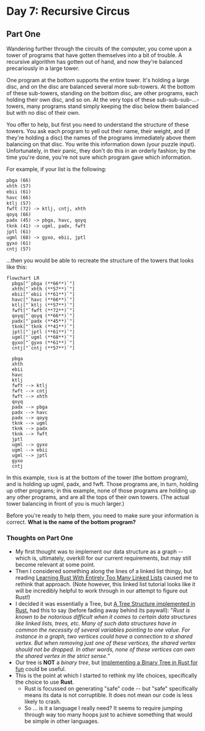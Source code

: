 # Day 7: Recursive Circus

## Part One

Wandering further through the circuits of the computer, you come upon a tower of programs that have gotten themselves into a bit of trouble. A recursive algorithm has gotten out of hand, and now they're balanced precariously in a large tower.

One program at the bottom supports the entire tower. It's holding a large disc, and on the disc are balanced several more sub-towers. At the bottom of these sub-towers, standing on the bottom disc, are other programs, each holding their own disc, and so on. At the very tops of these sub-sub-sub-...-towers, many programs stand simply keeping the disc below them balanced but with no disc of their own.

You offer to help, but first you need to understand the structure of these towers. You ask each program to yell out their name, their weight, and (if they're holding a disc) the names of the programs immediately above them balancing on that disc. You write this information down (your puzzle input). Unfortunately, in their panic, they don't do this in an orderly fashion; by the time you're done, you're not sure which program gave which information.

For example, if your list is the following:

```txt
pbga (66)
xhth (57)
ebii (61)
havc (66)
ktlj (57)
fwft (72) -> ktlj, cntj, xhth
qoyq (66)
padx (45) -> pbga, havc, qoyq
tknk (41) -> ugml, padx, fwft
jptl (61)
ugml (68) -> gyxo, ebii, jptl
gyxo (61)
cntj (57)
```

...then you would be able to recreate the structure of the towers that looks like this:

```mermaid
flowchart LR
  pbga["`pbga (**66**)`"]
  xhth["`xhth (**57**)`"]
  ebii["`ebii (**61**)`"]
  havc["`havc (**66**)`"]
  ktlj["`ktlj (**57**)`"]
  fwft["`fwft (**72**)`"]
  qoyq["`qoyq (**66**)`"]
  padx["`padx (**45**)`"]
  tknk["`tknk (**41**)`"]
  jptl["`jptl (**61**)`"]
  ugml["`ugml (**68**)`"]
  gyxo["`gyxo (**61**)`"]
  cntj["`cntj (**57**)`"]

  pbga
  xhth
  ebii
  havc
  ktlj
  fwft --> ktlj
  fwft --> cntj
  fwft --> xhth
  qoyq
  padx --> pbga
  padx --> havc
  padx --> qoyq
  tknk --> ugml
  tknk --> padx
  tknk --> fwft
  jptl
  ugml --> gyxo
  ugml --> ebii
  ugml --> jptl
  gyxo
  cntj
```

In this example, `tknk` is at the bottom of the tower (the bottom program), and is holding up ugml, padx, and fwft. Those programs are, in turn, holding up other programs; in this example, none of those programs are holding up any other programs, and are all the tops of their own towers. (The actual tower balancing in front of you is much larger.)

Before you're ready to help them, you need to make sure your information is correct. **What is the name of the bottom program?**

### Thoughts on Part One

- My first thought was to implement our data structure as a graph -- which is, ultimately, overkill for our current requirements, but may still become relevant at some point.
- Then I considered something along the lines of a linked list thingy, but reading [Learning Rust With Entirely Too Many Linked Lists](https://rust-unofficial.github.io/too-many-lists/) caused me to rethink that approach. (Note however, this linked list tutorial looks like it will be incredibly helpful to work through in our attempt to figure out Rust!)
- I decided it was essentially a Tree, but [A Tree Structure implemented in Rust.](https://applied-math-coding.medium.com/a-tree-structure-implemented-in-rust-8344783abd75) had this to say (before fading away behind its paywall): "_Rust is known to be notorious difficult when it comes to certain data structures like linked lists, trees, etc. Many of such data structures have in common the necessity of several variables pointing to one value. For instance in a graph, two vertices could have a connection to a shared vertex. But when removing just one of these vertices, the shared vertex should not be dropped. In other words, none of these vertices can own the shared vertex in the strict sense._"
- Our tree is **NOT** a _binary tree_, but [Implementing a Binary Tree in Rust for fun](https://rusty-ferris.pages.dev/blog/binary-tree-sum-of-values/) could be useful.
- This is the point at which I started to rethink my life choices, specifically the choice to use **Rust**.
  - Rust is focussed on generating "safe" code -- but "safe" specifically means its data is not corruptible. It does not mean our code is less likely to crash.
  - So ... is it a language I really need? It seems to require jumping through way too many hoops just to achieve something that would be simple in other languages.
